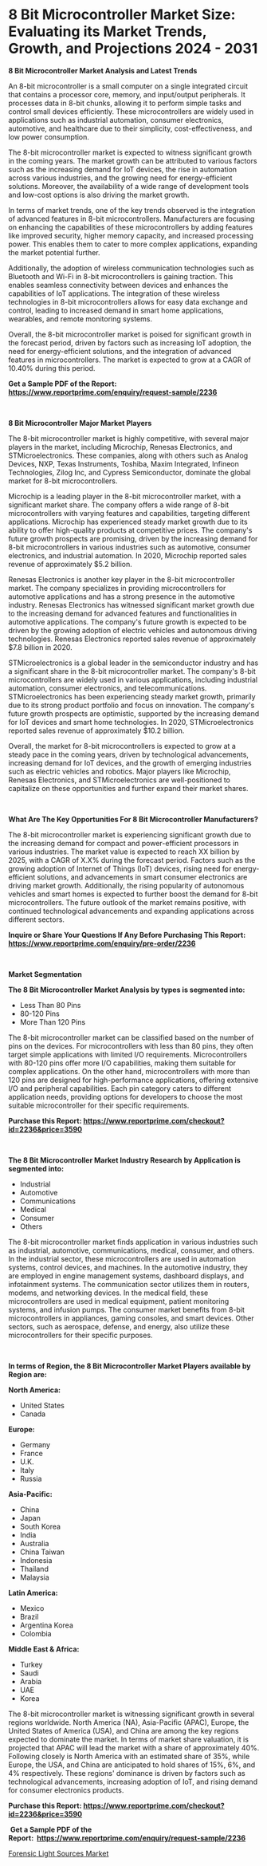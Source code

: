 <p><h1>8 Bit Microcontroller Market Size: Evaluating its Market Trends, Growth, and Projections 2024 - 2031</h1></p><p><strong>8 Bit Microcontroller Market Analysis and Latest Trends</strong></p>
<p><p>An 8-bit microcontroller is a small computer on a single integrated circuit that contains a processor core, memory, and input/output peripherals. It processes data in 8-bit chunks, allowing it to perform simple tasks and control small devices efficiently. These microcontrollers are widely used in applications such as industrial automation, consumer electronics, automotive, and healthcare due to their simplicity, cost-effectiveness, and low power consumption.</p><p>The 8-bit microcontroller market is expected to witness significant growth in the coming years. The market growth can be attributed to various factors such as the increasing demand for IoT devices, the rise in automation across various industries, and the growing need for energy-efficient solutions. Moreover, the availability of a wide range of development tools and low-cost options is also driving the market growth.</p><p>In terms of market trends, one of the key trends observed is the integration of advanced features in 8-bit microcontrollers. Manufacturers are focusing on enhancing the capabilities of these microcontrollers by adding features like improved security, higher memory capacity, and increased processing power. This enables them to cater to more complex applications, expanding the market potential further.</p><p>Additionally, the adoption of wireless communication technologies such as Bluetooth and Wi-Fi in 8-bit microcontrollers is gaining traction. This enables seamless connectivity between devices and enhances the capabilities of IoT applications. The integration of these wireless technologies in 8-bit microcontrollers allows for easy data exchange and control, leading to increased demand in smart home applications, wearables, and remote monitoring systems.</p><p>Overall, the 8-bit microcontroller market is poised for significant growth in the forecast period, driven by factors such as increasing IoT adoption, the need for energy-efficient solutions, and the integration of advanced features in microcontrollers. The market is expected to grow at a CAGR of 10.40% during this period.</p></p>
<p><strong>Get a Sample PDF of the Report:&nbsp; <a href="https://www.reportprime.com/enquiry/request-sample/2236">https://www.reportprime.com/enquiry/request-sample/2236</a></strong></p>
<p>&nbsp;</p>
<p><strong>8 Bit Microcontroller Major Market Players</strong></p>
<p><p>The 8-bit microcontroller market is highly competitive, with several major players in the market, including Microchip, Renesas Electronics, and STMicroelectronics. These companies, along with others such as Analog Devices, NXP, Texas Instruments, Toshiba, Maxim Integrated, Infineon Technologies, Zilog Inc, and Cypress Semiconductor, dominate the global market for 8-bit microcontrollers.</p><p>Microchip is a leading player in the 8-bit microcontroller market, with a significant market share. The company offers a wide range of 8-bit microcontrollers with varying features and capabilities, targeting different applications. Microchip has experienced steady market growth due to its ability to offer high-quality products at competitive prices. The company's future growth prospects are promising, driven by the increasing demand for 8-bit microcontrollers in various industries such as automotive, consumer electronics, and industrial automation. In 2020, Microchip reported sales revenue of approximately $5.2 billion.</p><p>Renesas Electronics is another key player in the 8-bit microcontroller market. The company specializes in providing microcontrollers for automotive applications and has a strong presence in the automotive industry. Renesas Electronics has witnessed significant market growth due to the increasing demand for advanced features and functionalities in automotive applications. The company's future growth is expected to be driven by the growing adoption of electric vehicles and autonomous driving technologies. Renesas Electronics reported sales revenue of approximately $7.8 billion in 2020.</p><p>STMicroelectronics is a global leader in the semiconductor industry and has a significant share in the 8-bit microcontroller market. The company's 8-bit microcontrollers are widely used in various applications, including industrial automation, consumer electronics, and telecommunications. STMicroelectronics has been experiencing steady market growth, primarily due to its strong product portfolio and focus on innovation. The company's future growth prospects are optimistic, supported by the increasing demand for IoT devices and smart home technologies. In 2020, STMicroelectronics reported sales revenue of approximately $10.2 billion.</p><p>Overall, the market for 8-bit microcontrollers is expected to grow at a steady pace in the coming years, driven by technological advancements, increasing demand for IoT devices, and the growth of emerging industries such as electric vehicles and robotics. Major players like Microchip, Renesas Electronics, and STMicroelectronics are well-positioned to capitalize on these opportunities and further expand their market shares.</p></p>
<p>&nbsp;</p>
<p><strong>What Are The Key Opportunities For 8 Bit Microcontroller Manufacturers?</strong></p>
<p><p>The 8-bit microcontroller market is experiencing significant growth due to the increasing demand for compact and power-efficient processors in various industries. The market value is expected to reach XX billion by 2025, with a CAGR of X.X% during the forecast period. Factors such as the growing adoption of Internet of Things (IoT) devices, rising need for energy-efficient solutions, and advancements in smart consumer electronics are driving market growth. Additionally, the rising popularity of autonomous vehicles and smart homes is expected to further boost the demand for 8-bit microcontrollers. The future outlook of the market remains positive, with continued technological advancements and expanding applications across different sectors.</p></p>
<p><strong>Inquire or Share Your Questions If Any Before Purchasing This Report: <a href="https://www.reportprime.com/enquiry/pre-order/2236">https://www.reportprime.com/enquiry/pre-order/2236</a></strong></p>
<p>&nbsp;</p>
<p><strong>Market Segmentation</strong></p>
<p><strong>The 8 Bit Microcontroller Market Analysis by types is segmented into:</strong></p>
<p><ul><li>Less Than 80 Pins</li><li>80-120 Pins</li><li>More Than 120 Pins</li></ul></p>
<p><p>The 8-bit microcontroller market can be classified based on the number of pins on the devices. For microcontrollers with less than 80 pins, they often target simple applications with limited I/O requirements. Microcontrollers with 80-120 pins offer more I/O capabilities, making them suitable for complex applications. On the other hand, microcontrollers with more than 120 pins are designed for high-performance applications, offering extensive I/O and peripheral capabilities. Each pin category caters to different application needs, providing options for developers to choose the most suitable microcontroller for their specific requirements.</p></p>
<p><strong>Purchase this Report:&nbsp;<a href="https://www.reportprime.com/checkout?id=2236&price=3590">https://www.reportprime.com/checkout?id=2236&price=3590</a></strong></p>
<p>&nbsp;</p>
<p><strong>The 8 Bit Microcontroller Market Industry Research by Application is segmented into:</strong></p>
<p><ul><li>Industrial</li><li>Automotive</li><li>Communications</li><li>Medical</li><li>Consumer</li><li>Others</li></ul></p>
<p><p>The 8-bit microcontroller market finds application in various industries such as industrial, automotive, communications, medical, consumer, and others. In the industrial sector, these microcontrollers are used in automation systems, control devices, and machines. In the automotive industry, they are employed in engine management systems, dashboard displays, and infotainment systems. The communication sector utilizes them in routers, modems, and networking devices. In the medical field, these microcontrollers are used in medical equipment, patient monitoring systems, and infusion pumps. The consumer market benefits from 8-bit microcontrollers in appliances, gaming consoles, and smart devices. Other sectors, such as aerospace, defense, and energy, also utilize these microcontrollers for their specific purposes.</p></p>
<p>&nbsp;</p>
<p><strong>In terms of Region, the 8 Bit Microcontroller Market Players available by Region are:</strong></p>
<p>
    <p> <strong> North America: </strong>
        <ul>
            <li>United States</li>
            <li>Canada</li>
        </ul>
        </p> 
    <p> <strong> Europe: </strong>
        <ul>
            <li>Germany</li>
            <li>France</li>
            <li>U.K.</li>
            <li>Italy</li>
            <li>Russia</li>
        </ul>
        </p> 
    <p> <strong> Asia-Pacific: </strong>
        <ul>
            <li>China</li>
            <li>Japan</li>
            <li>South Korea</li>
            <li>India</li>
            <li>Australia</li>
            <li>China Taiwan</li>
            <li>Indonesia</li>
            <li>Thailand</li>
            <li>Malaysia</li>
        </ul>
        </p> 
    <p> <strong> Latin America: </strong>
        <ul>
            <li>Mexico</li>
            <li>Brazil</li>
            <li>Argentina Korea</li>
            <li>Colombia</li>
        </ul>
        </p> 
    <p> <strong> Middle East & Africa: </strong>
        <ul>
            <li>Turkey</li>
            <li>Saudi</li>
            <li>Arabia</li>
            <li>UAE</li>
            <li>Korea</li>
        </ul>
    </p>
    </p>
<p><p>The 8-bit microcontroller market is witnessing significant growth in several regions worldwide. North America (NA), Asia-Pacific (APAC), Europe, the United States of America (USA), and China are among the key regions expected to dominate the market. In terms of market share valuation, it is projected that APAC will lead the market with a share of approximately 40%. Following closely is North America with an estimated share of 35%, while Europe, the USA, and China are anticipated to hold shares of 15%, 6%, and 4% respectively. These regions' dominance is driven by factors such as technological advancements, increasing adoption of IoT, and rising demand for consumer electronics products.</p></p>
<p><strong>Purchase this Report: <a href="https://www.reportprime.com/checkout?id=2236&price=3590">https://www.reportprime.com/checkout?id=2236&price=3590</a></strong></p>
<p>&nbsp;<strong>Get a Sample PDF of the Report:&nbsp;&nbsp;<a href="https://www.reportprime.com/enquiry/request-sample/2236">https://www.reportprime.com/enquiry/request-sample/2236</a></strong></p>
<p><strong></strong></p>
<p><p><a href="https://github.com/CliffMedina6/Market-Research-Report-List-2/blob/main/forensic-light-sources-market.md">Forensic Light Sources Market</a></p></p>